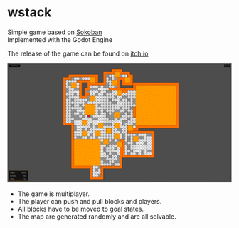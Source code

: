 # wstack
Simple game based on [Sokoban](https://en.wikipedia.org/wiki/Sokoban)  
Implemented with the Godot Engine

The release of the game can be found on [itch.io](https://zyka.itch.io/wstack)

![](https://github.com/jacopograndi/wstack/blob/main/wstack_gameplay.png)

* The game is multiplayer.
* The player can push and pull blocks and players.
* All blocks have to be moved to goal states.
* The map are generated randomly and are all solvable.
